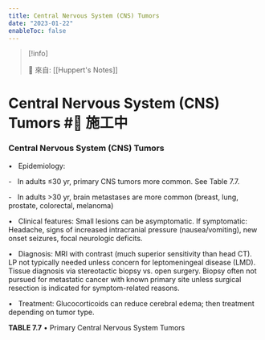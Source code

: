 ```yaml
---
title: Central Nervous System (CNS) Tumors
date: "2023-01-22"
enableToc: false
---
```


> [!info]
>
> 🌱 來自: [[Huppert's Notes]]

# Central Nervous System (CNS) Tumors #🚧 施工中

### Central Nervous System (CNS) Tumors

•   Epidemiology:

-   In adults ≤30 yr, primary CNS tumors more common. See Table 7.7.

-   In adults >30 yr, brain metastases are more common (breast, lung, prostate, colorectal, melanoma)

•   Clinical features: Small lesions can be asymptomatic. If symptomatic: Headache, signs of increased intracranial pressure (nausea/vomiting), new onset seizures, focal neurologic deficits.

•   Diagnosis: MRI with contrast (much superior sensitivity than head CT). LP not typically needed unless concern for leptomeningeal disease (LMD). Tissue diagnosis via stereotactic biopsy vs. open surgery. Biopsy often not pursued for metastatic cancer with known primary site unless surgical resection is indicated for symptom-related reasons.

•   Treatment: Glucocorticoids can reduce cerebral edema; then treatment depending on tumor type.


**TABLE 7.7** • Primary Central Nervous System Tumors

